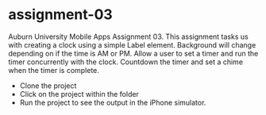 # assignment-03

Auburn University Mobile Apps Assignment 03. This assignment tasks us with creating a clock using a simple Label element. Background will change depending on if the time is AM or PM. Allow a user to set a timer and run the timer concurrently with the clock. Countdown the timer and set a chime when the timer is complete.


- Clone the project
- Click on the project within the folder
- Run the project to see the output in the iPhone simulator.
